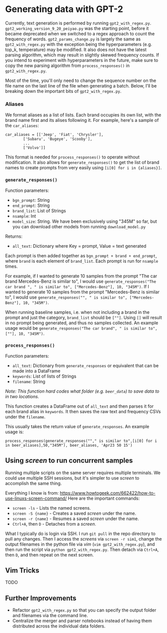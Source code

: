 # Generating data with GPT-2
Currently, text generation is performed by running `gpt2_with_regex.py`. `gpt2_working_version_9_20_peiyao.py` was the starting point, before it became deprecated when we switched to a regex approach to count the frequency of words. `gpt2_params_change.py` is largely the same as `gpt2_with_regex.py` with the exception being the hyperparameters (e.g. top_k, temperature) may be modified. It also does not have the latest parsing algorithm, which may result in slightly skewed frequency counts. If you intend to experiment with hyperparameters in the future, make sure to copy the new parsing algorithm from `process_responses()` in `gpt2_with_regex.py`.

Most of the time, you'll only need to change the sequence number on the file name on the last line of the file when generating a batch. Below, I'll be breaking down the important bits of `gpt2_with_regex.py`.

### Aliases
We format aliases as a list of lists. Each brand occupies its own list, with the brand name first and its alises following it. For example, here's a sample of the `car_aliases`:
```
car_aliases = [['Jeep', 'Fiat', 'Chrysler'],
        ['Subaru', 'Bugeye', 'Scooby'],
        ...
        ['Volvo']]
```
This format is needed for `process_responses()` to operate without modification. It also allows for `generate_responses()` to get the list of brand names to create prompts from very easily using `[i[0] for i in {aliases}]`.

### `generate_responses()`
Function parameters:
- `bgn_prompt`: String
- `end_prompt`: String
- `brand_list`: List of Strings
- `nsample`: Int
- `model_size`: String. We have been exclusively using "345M" so far, but you can download other models from running `download_model.py`

Returns:
- `all_text`: Dictionary where Key = prompt, Value = text generated

Each prompt is then added together as `bgn_prompt + brand + end_prompt`, where `brand` is each element of `brand_list`. Each prompt is run for `nsample` times.

For example, if I wanted to generate 10 samples from the prompt "The car brand Mercedes-Benz is similar to", I would use `generate_responses("The car brand ", " is similar to", ["Mercedes-Benz"], 10, "345M")`. If I wanted to generate 10 samples from the prompt "Mercedes-Benz is similar to", I would use `generate_responses("", " is similar to", ["Mercedes-Benz"], 10, "345M")`.

When running baseline samples, i.e. when not including a brand in the prompt and just the category, `brand_list` should be `[""]`. Using `[]` will result in no prompt being generated, and thus no samples collected. An example usage would be `generate_responses("The car brand", " is similar to", [""], 10, "345M")`.

### `process_responses()`

Function parameters:
- `all_text`: Dictionary from `generate_responses` or equivalent that can be made into a DataFrame
- `keywords`: List of lists of Strings
- `filename`: String

*Note: This function hard codes what folder (e.g. `beer_data`) to save data to in two locations.*

This function creates a DataFrame out of `all_text` and then parses it for each brand alias in `keywords`. It then saves the raw text and frequency CSVs under the `filename`.

This usually takes the return value of `generate_responses`. An example usage is:
```
process_responses(generate_responses(""," is similar to",[i[0] for i in beer_aliases],50,"345M"), beer_aliases, 'Apr23 50 15')
```

## Using _screen_ to run concurrent samples
Running multiple scripts on the same server requires multiple terminals. We could use multiple SSH sessions, but it's simpler to use _screen_ to accomplish the same thing.

Everything I know is from: https://www.howtogeek.com/662422/how-to-use-linuxs-screen-command/ Here are the important commands:
- `screen -ls` - Lists the named screens.
- `screen -S {name}` - Creates a saved _screen_ under the name.
- `screen -r {name}` - Resumes a saved _screen_ under the name.
- `Ctrl+A`, then `D` - Detaches from a _screen_.

What I typically do is login via SSH. I run `git pull` in the repo directory to pull any changes. Then I access the _screens_ via `screen -r sim1`, change the output filenames in the python file via _vim_ (`vim gpt2_with_regex.py`), and then run the script via `python gpt2_with_regex.py`. Then detach via `Ctrl+A`, then `D`, and then repeat on the next screen.
## Vim Tricks
TODO

## Further Improvements
- Refactor `gpt2_with_regex.py` so that you can specify the output folder and filenames via the command line.
- Centralize the merger and parser notebooks instead of having them distributed across the individual data folders.
